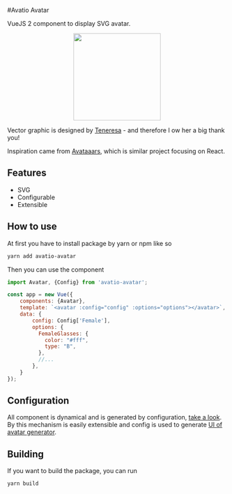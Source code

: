 #Avatio Avatar

VueJS 2 component to display SVG avatar.

<p align="center"><img src='https://img.avatio.cool/avatar.png?width=200sex=Female&options%5BFemaleHeadShape%5D%5Bcolor%5D=%23DBA582&options%5BEyes%5D%5Btype%5D=C&options%5BEyes%5D%5Bcolor%5D=%23634e34&options%5BMouth%5D%5Btype%5D=B&options%5BMouth%5D%5Bcolor%5D=%23C13539&options%5BFemaleHair%5D%5Btype%5D=G&options%5BFemaleHair%5D%5Bcolor%5D=%23554838&options%5BFemaleGlasses%5D%5Btype%5D=B&options%5BFemaleGlasses%5D%5Bcolor%5D=%237f8c8d&options%5BFemaleClothes%5D%5Btype%5D=F&options%5BFemaleClothes%5D%5Bcolor%5D=%2316a085&options%5BFemaleClothes%5D%5BsecondaryColor%5D=%23f1c40f&options%5BFemaleAccessory%5D%5Btype%5D=FemaleB&options%5BFemaleAccessory%5D%5Bcolor%5D=%23f1c40f&options%5BNose%5D%5Bcolor%5D=%23ef843b' style='width: 200px; height: 200px;' /></p>

Vector graphic is designed by [Teneresa](https://github.com/teneresa) - and therefore I ow her a big thank you!

Inspiration came from [Avataaars](https://github.com/fangpenlin/avataaars/), which is similar project focusing on React.

## Features

* SVG
* Configurable
* Extensible

## How to use

At first you have to install package by yarn or npm like so

```bash
yarn add avatio-avatar
```

Then you can use the component

```javascript
import Avatar, {Config} from 'avatio-avatar';

const app = new Vue({
    components: {Avatar},
    template: `<avatar :config="config" :options="options"></avatar>`,
    data: {
        config: Config['Female'],
        options: {
          FemaleGlasses: {
            color: "#fff",
            type: "B",
          },
          //...
        },
    }
});

```

## Configuration

All component is dynamical and is generated by configuration, [take a look](https://github.com/trunda/avatio-avatar/blob/master/src/avatio.js).
By this mechanism is easily extensible and config is used to generate [UI of avatar generator](https://github.com/trunda/avatio-ui).

## Building 

If you want to build the package, you can run

```bash
yarn build
```
